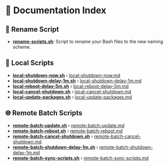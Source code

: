 # 📂 Documentation Index

## 🔧 Rename Script
- **[rename-scripts.sh](rename-scripts.sh)**: Script to rename your Bash files to the new naming scheme.

## 🚀 Local Scripts
- **[local-shutdown-now.sh](local-shutdown-now.sh)** › [local-shutdown-now.md](local-shutdown-now.md)
- **[local-shutdown-delay-1m.sh](local-shutdown-delay-1m.sh)** › [local-shutdown-delay-1m.md](local-shutdown-delay-1m.md)
- **[local-reboot-delay-5m.sh](local-reboot-delay-5m.sh)** › [local-reboot-delay-5m.md](local-reboot-delay-5m.md)
- **[local-cancel-shutdown.sh](local-cancel-shutdown.sh)** › [local-cancel-shutdown.md](local-cancel-shutdown.md)
- **[local-update-packages.sh](local-update-packages.sh)** › [local-update-packages.md](local-update-packages.md)

## 🌐 Remote Batch Scripts
- **[remote-batch-update.sh](remote-batch-update.sh)** › [remote-batch-update.md](remote-batch-update.md)
- **[remote-batch-reboot.sh](remote-batch-reboot.sh)** › [remote-batch-reboot.md](remote-batch-reboot.md)
- **[remote-batch-cancel-shutdown.sh](remote-batch-cancel-shutdown.sh)** › [remote-batch-cancel-shutdown.md](remote-batch-cancel-shutdown.md)
- **[remote-batch-shutdown-delay-1m.sh](remote-batch-shutdown-delay-1m.sh)** › [remote-batch-shutdown-delay-1m.md](remote-batch-shutdown-delay-1m.md)
- **[remote-batch-sync-scripts.sh](remote-batch-sync-scripts.sh)** › [remote-batch-sync-scripts.md](remote-batch-sync-scripts.md)
